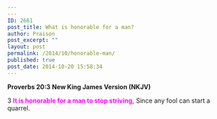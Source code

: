 ```yaml
---
---
ID: 2661
post_title: What is honorable for a man?
author: Praison
post_excerpt: ""
layout: post
permalink: /2014/10/honorable-man/
published: true
post_date: 2014-10-20 15:58:34
---
```

<strong>Proverbs 20:3</strong>
<strong> New King James Version (NKJV)</strong>

3 <span style="color: #ff00ff;"><strong>It is honorable for a man to stop striving,</strong></span>
Since any fool can start a quarrel.